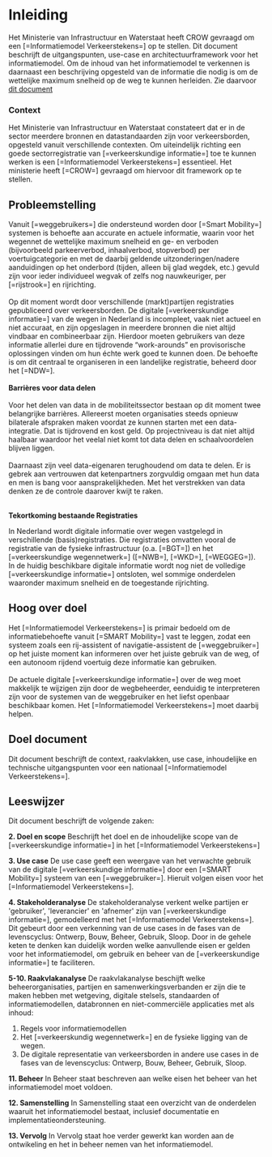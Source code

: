# Inleiding

Het Ministerie van Infrastructuur en Waterstaat heeft CROW gevraagd om een [=Informatiemodel Verkeerstekens=] op te stellen. Dit document beschrijft de uitgangspunten, use-case en architectuurframework voor het informatiemodel. Om de inhoud van het informatiemodel te verkennen is daarnaast een beschrijving opgesteld van de informatie die nodig is om de wettelijke maximum snelheid op de weg te kunnen herleiden. Zie daarvoor [dit document](https://docs.crow.nl/verkeersborden/maximalesnelheid/)

### Context

Het Ministerie van Infrastructuur en Waterstaat constateert dat er in de sector meerdere bronnen en datastandaarden zijn voor verkeersborden, opgesteld vanuit verschillende contexten. Om uiteindelijk richting een goede sectorregistratie van [=verkeerskundige informatie=] toe te kunnen werken is een [=Informatiemodel Verkeerstekens=] essentieel. Het ministerie heeft [=CROW=] gevraagd om hiervoor dit framework op te stellen.

## Probleemstelling

Vanuit [=weggebruikers=] die ondersteund worden door [=Smart Mobility=] systemen is behoefte aan accurate en actuele informatie, waarin voor het wegennet de wettelijke maximum snelheid en ge- en verboden (bijvoorbeeld parkeerverbod, inhaalverbod, stopverbod) per voertuigcategorie en met de daarbij geldende uitzonderingen/nadere aanduidingen op het onderbord (tijden, alleen bij glad wegdek, etc.) gevuld zijn voor ieder individueel wegvak of zelfs nog nauwkeuriger, per [=rijstrook=] en rijrichting. 
<br>
<br>
Op dit moment wordt door verschillende (markt)partijen registraties gepubliceerd over verkeersborden. De digitale [=verkeerskundige informatie=] van de wegen in Nederland is incompleet, vaak niet actueel en niet accuraat, en zijn opgeslagen in meerdere bronnen die niet altijd vindbaar en combineerbaar zijn. Hierdoor moeten gebruikers van deze informatie allerlei dure en tijdrovende “work-arounds” en provisorische oplossingen vinden om hun échte werk goed te kunnen doen.  De behoefte is om dit centraal te organiseren in een landelijke registratie, beheerd door het [=NDW=].
<br>
<br>
<b>Barrières voor data delen</b>
<br>
<br>
Voor het delen van data in de mobiliteitssector bestaan op dit moment twee belangrijke barrières. Allereerst moeten organisaties steeds opnieuw bilaterale afspraken maken voordat ze kunnen starten met een data-integratie. Dat is tijdrovend en kost geld. Op projectniveau is dat niet altijd haalbaar waardoor het veelal niet komt tot data delen en schaalvoordelen blijven liggen.
<br>
<br>
Daarnaast zijn veel data-eigenaren terughoudend om data te delen. Er is gebrek aan vertrouwen dat ketenpartners zorgvuldig omgaan met hun data en men is bang voor aansprakelijkheden. Met het verstrekken van data denken ze de controle daarover kwijt te raken.
<br>
<br>

<b>Tekortkoming bestaande Registraties</b>

In Nederland wordt digitale informatie over wegen vastgelegd in verschillende (basis)registraties. Die registraties omvatten vooral de registratie van de fysieke infrastructuur (o.a. [=BGT=]) en het [=verkeerskundige wegennetwerk=] ([=NWB=], [=WKD=], [=WEGGEG=]). In de huidig beschikbare digitale informatie wordt nog niet de volledige [=verkeerskundige informatie=] ontsloten, wel sommige onderdelen waaronder maximum snelheid en de toegestande rijrichting. 

## Hoog over doel 

Het [=Informatiemodel Verkeerstekens=] is primair bedoeld om de informatiebehoefte vanuit [=SMART Mobility=] vast te leggen, zodat een systeem zoals een rij-assistent of navigatie-assistent de [=weggebruiker=] op het juiste moment kan informeren over het juiste gebruik van de weg, of een autonoom rijdend voertuig deze informatie kan gebruiken. 
<br>
<br>
De actuele digitale [=verkeerskundige informatie=] over de weg moet makkelijk te wijzigen zijn door de wegbeheerder, eenduidig te interpreteren zijn voor de systemen van de weggebruiker en het liefst openbaar beschikbaar komen. Het [=Informatiemodel Verkeerstekens=] moet daarbij helpen.


## Doel document

Dit document beschrijft de context, raakvlakken, use case, inhoudelijke en technische uitgangspunten voor een nationaal [=Informatiemodel Verkeerstekens=].



## Leeswijzer

Dit document beschrijft de volgende zaken: 

**2. Doel en scope** Beschrijft het doel en de inhoudelijke scope van de [=verkeerskundige informatie=] in het [=Informatiemodel Verkeerstekens=]

**3. Use case** De use case geeft een weergave van het verwachte gebruik van de digitale [=verkeerskundige informatie=] door een [=SMART Mobility=] systeem van een [=weggebruiker=]. Hieruit volgen eisen voor het [=Informatiemodel Verkeerstekens=].

**4. Stakeholderanalyse** De stakeholderanalyse verkent  welke partijen er 'gebruiker', 'leverancier' en 'afnemer' zijn van [=verkeerskundige informatie=], gemodelleerd met het [=Informatiemodel Verkeerstekens=]. Dit gebeurt door een verkenning van de use cases in de fases van de levenscyclus: Ontwerp, Bouw, Beheer, Gebruik, Sloop. Door in de gehele keten te denken kan duidelijk worden welke aanvullende eisen er gelden voor het informatiemodel, om gebruik en beheer van de [=verkeerskundige informatie=] te faciliteren.

**5-10. Raakvlakanalyse** De raakvlakanalyse beschijft welke beheerorganisaties, partijen en samenwerkingsverbanden er zijn die te maken hebben met wetgeving, digitale stelsels, standaarden of informatiemodellen, databronnen en niet-commerciële applicaties met als inhoud: 

1. Regels voor informatiemodellen
2. Het [=verkeerskundig wegennetwerk=] en de fysieke ligging van de wegen.
3. De digitale representatie van verkeersborden in andere use cases in de fases van de levenscyclus: Ontwerp, Bouw, Beheer, Gebruik, Sloop.


**11. Beheer** In Beheer staat beschreven aan welke eisen het beheer van het informatiemodel moet voldoen.

**12. Samenstelling** In Samenstelling staat een overzicht van de onderdelen waaruit het informatiemodel bestaat, inclusief documentatie en implementatieondersteuning. 

**13. Vervolg** In Vervolg staat hoe verder gewerkt kan worden aan de ontwikeling en het in beheer nemen van het informatiemodel.





